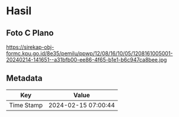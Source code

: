 # Hasil

## Foto C Plano

https://sirekap-obj-formc.kpu.go.id/8e35/pemilu/ppwp/12/08/16/10/05/1208161005001-20240214-141651--a31bfb00-ee86-4f65-b1e1-b6c947ca8bee.jpg


## Metadata

| Key        | Value               |
| ---------- | ------------------- |
| Time Stamp | 2024-02-15 07:00:44 |



